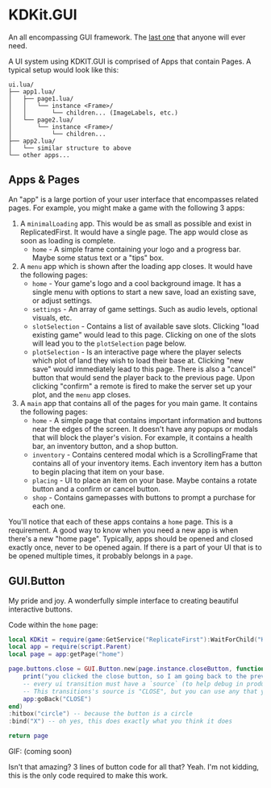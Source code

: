 # KDKit.GUI

An all encompassing GUI framework. The [last one](https://xkcd.com/927/) that anyone will ever need.

A UI system using KDKIT.GUI is comprised of Apps that contain Pages. A typical setup would look like this:
```
ui.lua/
├── app1.lua/
│   ├── page1.lua/
│   │   └── instance <Frame>/
│   │       └── children... (ImageLabels, etc.)
│   └── page2.lua/
│       └── instance <Frame>/
│           └── children...
├── app2.lua/
│   └── similar structure to above
└── other apps...
```

## Apps & Pages
An "app" is a large portion of your user interface that encompasses related pages. For example, you might make a game with the following 3 apps:
1. A `minimalLoading` app. This would be as small as possible and exist in ReplicatedFirst. It would have a single page. The app would close as soon as loading is complete.
    - `home` - A simple frame containing your logo and a progress bar. Maybe some status text or a "tips" box.
2. A `menu` app which is shown after the loading app closes. It would have the following pages:
    - `home` - Your game's logo and a cool background image. It has a single menu with options to start a new save, load an existing save, or adjust settings.
    - `settings` - An array of game settings. Such as audio levels, optional visuals, etc.
    - `slotSelection` - Contains a list of available save slots. Clicking "load existing game" would lead to this page. Clicking on one of the slots will lead you to the `plotSelection` page below.
    - `plotSelection` - Is an interactive page where the player selects which plot of land they wish to load their base at. Clicking "new save" would immediately lead to this page. There is also a "cancel" button that would send the player back to the previous page. Upon clicking "confirm" a remote is fired to make the server set up your plot, and the `menu` app closes.
3. A `main` app that contains all of the pages for you main game. It contains the following pages:
    - `home` - A simple page that contains important information and buttons near the edges of the screen. It doesn't have any popups or modals that will block the player's vision. For example, it contains a health bar, an inventory button, and a shop button.
    - `inventory` - Contains centered modal which is a ScrollingFrame that contains all of your inventory items. Each inventory item has a button to begin placing that item on your base.
    - `placing` - UI to place an item on your base. Maybe contains a rotate button and a confirm or cancel button.
    - `shop` - Contains gamepasses with buttons to prompt a purchase for each one.

You'll notice that each of these apps contains a `home` page. This is a requirement. A good way to know when you need a new app is when there's a new "home page". Typically, apps should be opened and closed exactly once, never to be opened again. If there is a part of your UI that is to be opened multiple times, it probably belongs in a `page`.

## GUI.Button
My pride and joy. A wonderfully simple interface to creating beautiful interactive buttons.

Code within the `home` page:
```lua
local KDKit = require(game:GetService("ReplicateFirst"):WaitForChild("KDKit"))
local app = require(script.Parent)
local page = app:getPage("home")

page.buttons.close = GUI.Button.new(page.instance.closeButton, function()
    print("you clicked the close button, so I am going back to the previous page")
    -- every ui transition must have a `source` (to help debug in production)
    -- This transitions's source is "CLOSE", but you can use any that you like, i.e. "BUTTON_PRESS"
    app:goBack("CLOSE") 
end)
:hitbox("circle") -- because the button is a circle
:bind("X") -- oh yes, this does exactly what you think it does

return page
```

GIF:
(coming soon)

Isn't that amazing? 3 lines of button code for all that? Yeah. I'm not kidding, this is the only code required to make this work.
